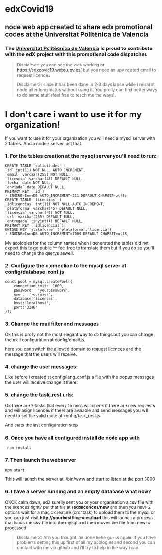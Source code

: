 
# edxCovid19

  

## node web app created to share edx promotional codes at the Universitat Politènica de Valencia

  ### The [Universitat Politècnica de Valencia](https://www.upv.es/) is proud to contribute with the edX project with this promotional code dispatcher.

> Disclaimer: you can see the web working at
> https://edxcovid19.webs.upv.es/ but you need an upv related email to
> request licences
> 
> 
> 
> Disclaimer2: since it has been done in 2-3 days lapse while i relearnt
> node after long hiatus without using it. You prolly can find better
> ways to do some stuff (feel free to teach me the ways).

  

# I don't care i want to use it for my organization!

  

If you want to use it for your organization you will need a mysql server with 2 tables. And a nodejs server just that.

###  1. For the tables creation at the mysql server you'll need to run:

    CREATE TABLE `solicitudes` (  
    `id` int(11) NOT NULL AUTO_INCREMENT,  
    `email` varchar(255) NOT NULL,  
    `licencia` varchar(45) DEFAULT NULL,  
    `fecha` date NOT NULL,  
    `enviada` date DEFAULT NULL,  
    PRIMARY KEY (`id`)  
    ) ENGINE=InnoDB AUTO_INCREMENT=211 DEFAULT CHARSET=utf8;
    CREATE TABLE `licencias` (  
    `idlicencias` int(11) NOT NULL AUTO_INCREMENT,  
    `plataforma` varchar(45) DEFAULT NULL,  
    `licencia` varchar(45) NOT NULL,  
    `url` varchar(255) DEFAULT NULL,  
    `entregada` tinyint(4) DEFAULT NULL,  
    PRIMARY KEY (`idlicencias`),  
    UNIQUE KEY `plataforma` (`plataforma`,`licencia`)  
    ) ENGINE=InnoDB AUTO_INCREMENT=7009 DEFAULT CHARSET=utf8;

My apologies for the column names when i generated the tables did not expect this to go public ^^ feel free to translate them but if you do so you'll need to change the querys aswell.

###  2. Configure the connection to the mysql server at config/database_conf.js

    const pool = mysql.createPool({    
	    connectionLimit:  1000,    
	    password:  'yourpassword',    
	    user:  'youruser',    
	    database:'licences',    
	    host:'localhost',    
	    port:'3306'    
    });



### 3. Change the mail filter and messages
Ok this is prolly not the most elegant way to do things but you can change the mail configuration at config/email.js.

here you can switch the allowed domain to request licences and the message that the users will receive.

### 4. change the user messages:
Like before i created at config/lang_conf.js a file with the popup messages the user will receive change it there.

### 5. change the task_rest urls:

Ok there are 2 tasks that every 15 mins will check if there are new requests and will asign licences if there are avaiable and send messages you will need to set the valid route at config/task_rest.js

And thats the last configuration step
 
 ### 6. Once you have all configured install de node app with

     npm install

 ### 7. Then launch the webserver  

    npm start

Tthis will launch the server at ./bin/www and start to listen at the port 3000

### 6. I have a server running and an empty database what now?

OKOK calm down, edX surelly sent you or your organization a csv file with the licences right? put that file at **/edxlicences/new** and then you have 2 options wait for a magic creature (crontask) to upload them to the mysql or you can just visit **http://yourhost/licences/load** this will launch a process that loads the csv file into the mysql and then moves the file from new to processed.
 
 

> Disclaimer3: Aha you thought i'm done hehe guess again. If you have
> problems setting this up first of all my apologies and second you can
> contact with me via github and i'll try to help in the way i can.
